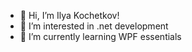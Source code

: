 - 👋 Hi, I’m Ilya Kochetkov!
- 👀 I’m interested in .net development
- 🌱 I’m currently learning WPF essentials

<!---
- 💞️ I’m looking to collaborate on projects 
- 📫 How to reach me ...
IlyaKo/IlyaKo is a ✨ special ✨ repository because its `README.md` (this file) appears on your GitHub profile.
You can click the Preview link to take a look at your changes.
--->
